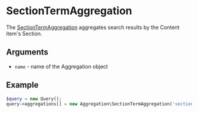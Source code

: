 # SectionTermAggregation

The [SectionTermAggregation](https://github.com/ezsystems/ezplatform-kernel/blob/master/eZ/Publish/API/Repository/Values/Content/Query/Aggregation/SectionTermAggregation.php) aggregates search results by the Content item's Section.

## Arguments

- `name` - name of the Aggregation object

## Example

``` php
$query = new Query();
query->aggregations[] = new Aggregation\SectionTermAggregation('section');
```
